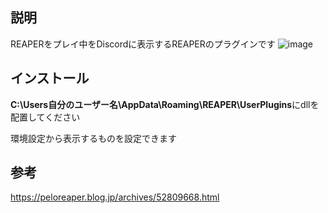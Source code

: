 ## 説明
REAPERをプレイ中をDiscordに表示するREAPERのプラグインです
![image](https://github.com/user-attachments/assets/4616acbd-e8e1-4d68-ab03-cb64a9d6a604)

## インストール
**C:\Users自分のユーザー名\AppData\Roaming\REAPER\UserPlugins**にdllを配置してください

環境設定から表示するものを設定できます

## 参考
https://peloreaper.blog.jp/archives/52809668.html
